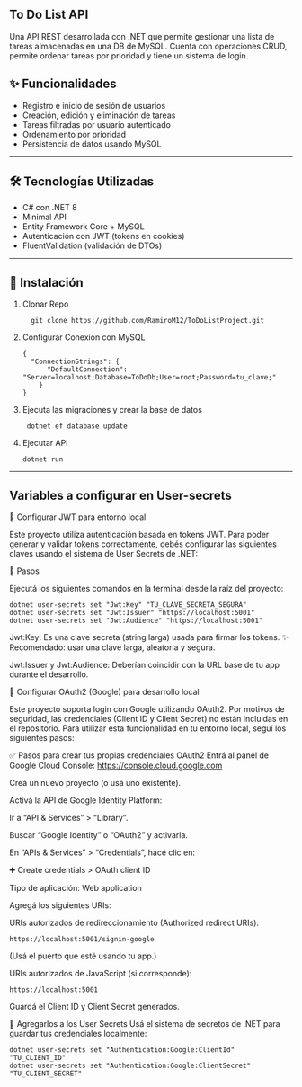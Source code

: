 ## To Do List API

Una API REST desarrollada con .NET que permite gestionar una lista de tareas almacenadas en una DB de MySQL. Cuenta con operaciones CRUD, permite ordenar tareas por prioridad y tiene un sistema de login.

## ✨ Funcionalidades

- Registro e inicio de sesión de usuarios
- Creación, edición y eliminación de tareas
- Tareas filtradas por usuario autenticado
- Ordenamiento por prioridad
- Persistencia de datos usando MySQL

--- 

## 🛠 Tecnologías Utilizadas

- C# con .NET 8
- Minimal API
- Entity Framework Core + MySQL
- Autenticación con JWT (tokens en cookies)
- FluentValidation (validación de DTOs)

---

## 💠 Instalación

1. Clonar Repo

		 git clone https://github.com/RamiroM12/ToDoListProject.git

2.  Configurar Conexión con MySQL

		{
		  "ConnectionStrings": {
			  "DefaultConnection": "Server=localhost;Database=ToDoDb;User=root;Password=tu_clave;"
			}
		}

3.  Ejecuta las migraciones y crear la base de datos

		 dotnet ef database update

4.  Ejecutar API

		dotnet run

---

## Variables a configurar en User-secrets

🔑 Configurar JWT para entorno local

Este proyecto utiliza autenticación basada en tokens JWT. Para poder generar y validar tokens correctamente, debés configurar las siguientes claves usando el sistema de User Secrets de .NET:

🧪 Pasos

Ejecutá los siguientes comandos en la terminal desde la raíz del proyecto:

	dotnet user-secrets set "Jwt:Key" "TU_CLAVE_SECRETA_SEGURA"
	dotnet user-secrets set "Jwt:Issuer" "https://localhost:5001"
	dotnet user-secrets set "Jwt:Audience" "https://localhost:5001"
 
Jwt:Key: Es una clave secreta (string larga) usada para firmar los tokens.
✨ Recomendado: usar una clave larga, aleatoria y segura.

Jwt:Issuer y Jwt:Audience: Deberían coincidir con la URL base de tu app durante el desarrollo.

🔐 Configurar OAuth2 (Google) para desarrollo local

Este proyecto soporta login con Google utilizando OAuth2.
Por motivos de seguridad, las credenciales (Client ID y Client Secret) no están incluidas en el repositorio.
Para utilizar esta funcionalidad en tu entorno local, seguí los siguientes pasos:

✅ Pasos para crear tus propias credenciales OAuth2
Entrá al panel de Google Cloud Console:
https://console.cloud.google.com

Creá un nuevo proyecto (o usá uno existente).

Activá la API de Google Identity Platform:

Ir a “API & Services” > “Library”.

Buscar “Google Identity” o “OAuth2” y activarla.

En “APIs & Services” > “Credentials”, hacé clic en:

➕ Create credentials > OAuth client ID

Tipo de aplicación: Web application

Agregá los siguientes URIs:

URIs autorizados de redireccionamiento (Authorized redirect URIs):

	https://localhost:5001/signin-google
(Usá el puerto que esté usando tu app.)

URIs autorizados de JavaScript (si corresponde):

	https://localhost:5001
Guardá el Client ID y Client Secret generados.

🔐 Agregarlos a los User Secrets
Usá el sistema de secretos de .NET para guardar tus credenciales localmente:

	dotnet user-secrets set "Authentication:Google:ClientId" "TU_CLIENT_ID"
	dotnet user-secrets set "Authentication:Google:ClientSecret" "TU_CLIENT_SECRET"
